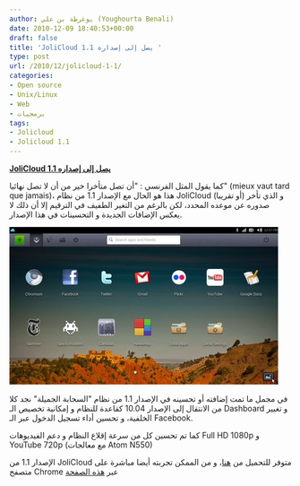 ```yaml
---
author: يوغرطة بن علي (Youghourta Benali)
date: 2010-12-09 18:40:53+00:00
draft: false
title: 'JoliCloud يصل إلى إصداره 1.1 '
type: post
url: /2010/12/jolicloud-1-1/
categories:
- Open source
- Unix/Linux
- Web
- برمجيات
tags:
- Jolicloud
- Jolicloud 1.1
---
```


**[JoliCloud يصل إلى إصداره 1.1](https://www.it-scoop.com/2010/12/jolicloud-1-1/)**


كما يقول المثل الفرنسي : "أن تصل متأخرا خير من أن لا تصل نهائيا" (mieux vaut tard que jamais)، هذا هو الحال مع الإصدار 1.1 من نظام JoliCloud (أو تقريبا) و الذي تأخر صدوره عن موعده المحدد، لكن بالرغم من التغير الطفيف في الترقيم إلا أن ذلك لا يعكس الإضافات الجديدة و التحسينات في هذا الإصدار.

[![](jolicloud1.1.jpg)
](https://www.it-scoop.com/2010/12/jolicloud-1-1/)

في مجمل ما تمت إضافته أو تحسينه في الإصدار 1.1 من نظام "السحابة الجميلة" نجد كلا من الانتقال إلى الإصدار 10.04 كقاعدة للنظام و إمكانية تخصيص الـ Dashboard و تغيير الخلفية، و تحسين أداء تسجيل الدخول عبر الـ Facebook.

كما تم تحسين كل من سرعة إقلاع النظام و دعم الفيديوهات Full HD 1080p و YouTube 720p (مع معالجات Atom N550)

الإصدار 1.1 من JoliCloud متوفر للتحميل من [هنا](http://www.jolicloud.com/download)، و من الممكن تجربته أيضا مباشرة على متصفح Chrome عبر [هذه الصفحة](http://my.jolicloud.com/)

